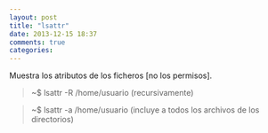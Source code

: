 ```yaml
---
layout: post
title: "lsattr"
date: 2013-12-15 18:37
comments: true
categories: 
---
```

Muestra los atributos de los ficheros [no los permisos].

>~$ lsattr -R /home/usuario   (recursivamente)

>~$ lsattr -a /home/usuario   (incluye a todos los archivos de los directorios)

